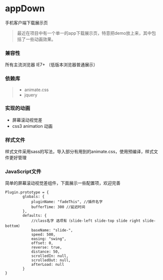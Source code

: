 # appDown

手机客户端下载展示页
> 最近在项目中有一个单一的app下载展示页，特意把demo放上来，其中包括了一些动画效果。

### 兼容性
所有主流浏览器 IE7+
（低版本浏览器普通展示）


### 依赖库
> * animate.css
> * jquery

### 实现的动画
- 屏幕滚动视觉差
- css3 animation 动画

### 样式文件
样式文件采用sass的写法，导入部分有用到的animate.css，使用预编译，样式文件更好管理

### JavaScript文件
简单的屏幕滚动视觉差组件，下面展示一些配置项，欢迎完善
```
Plugin.prototype = {
        globals: {
            pluginName: "fadeThis", //插件名字
            bufferTime: 300 //延迟时间
        },
        defaults: {
            //class名字 选项有（slide-left slide-top slide right slide-bottom）
            baseName: "slide-", 
            speed: 500,
            easing: "swing",
            offset: 0,
            reverse: true,
            distance: 50,
            scrolledIn: null,
            scrolledOut: null,
            afterLoad: null
        }
}
```



